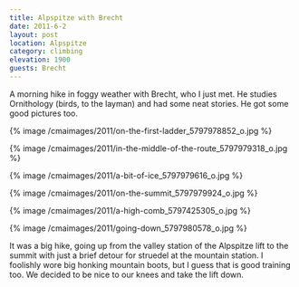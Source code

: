 ```yaml
---
title: Alpspitze with Brecht
date: 2011-6-2
layout: post
location: Alpspitze
category: climbing
elevation: 1900
guests: Brecht
---
```


A morning hike in foggy weather with Brecht, who I just met. He studies
Ornithology (birds, to the layman) and had some neat stories. He got some
good pictures too.
  
  
{% image /cmaimages/2011/on-the-first-ladder_5797978852_o.jpg %}
  
{% image /cmaimages/2011/in-the-middle-of-the-route_5797979318_o.jpg %}
  
{% image /cmaimages/2011/a-bit-of-ice_5797979616_o.jpg %}
  
{% image /cmaimages/2011/on-the-summit_5797979924_o.jpg %}
  
{% image /cmaimages/2011/a-high-comb_5797425305_o.jpg %}
  
{% image /cmaimages/2011/going-down_5797980578_o.jpg %}
  
  
It was a big hike, going up from the valley station of the Alpspitze lift
to the summit with just a brief detour for struedel at the mountain station.
I foolishly wore big honking mountain boots, but I guess that is good training
too. We decided to be nice to our knees and take the lift down.
